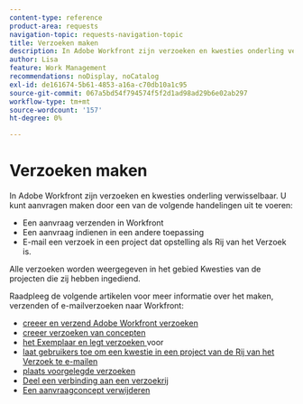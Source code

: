 ```yaml
---
content-type: reference
product-area: requests
navigation-topic: requests-navigation-topic
title: Verzoeken maken
description: In Adobe Workfront zijn verzoeken en kwesties onderling verwisselbaar. U kunt verzoeken tot stand brengen door een verzoek in Workfront voor te leggen, een verzoek in een andere toepassing voor te leggen, of een verzoek in een project te e-mailen dat is ingesteld als een Wachtrij van het Verzoek.
author: Lisa
feature: Work Management
recommendations: noDisplay, noCatalog
exl-id: de161674-5b61-4853-a16a-c70db10a1c95
source-git-commit: 067a5bd54f794574f5f2d1ad98ad29b6e02ab297
workflow-type: tm+mt
source-wordcount: '157'
ht-degree: 0%

---
```


# Verzoeken maken

<!--
{{highlighted-preview}}
-->

In Adobe Workfront zijn verzoeken en kwesties onderling verwisselbaar. U kunt aanvragen maken door een van de volgende handelingen uit te voeren:

* Een aanvraag verzenden in Workfront
* Een aanvraag indienen in een andere toepassing
* E-mail een verzoek in een project dat opstelling als Rij van het Verzoek is.

Alle verzoeken worden weergegeven in het gebied Kwesties van de projecten die zij hebben ingediend.

Raadpleeg de volgende artikelen voor meer informatie over het maken, verzenden of e-mailverzoeken naar Workfront:

* [ creeer en verzend Adobe Workfront verzoeken ](../../../manage-work/requests/create-requests/create-submit-requests.md)
* [ creeer verzoeken van concepten ](../../../manage-work/requests/create-requests/create-requests-from-drafts.md)
* [ het Exemplaar en legt verzoeken ](../../../manage-work/requests/create-requests/copy-and-submit-requests.md) voor
* [ laat gebruikers toe om een kwestie in een project van de Rij van het Verzoek te e-mailen ](../../../manage-work/requests/create-requests/enable-email-issues-into-projects.md)
* [ plaats voorgelegde verzoeken ](../../../manage-work/requests/create-requests/locate-submitted-requests.md)
* [ Deel een verbinding aan een verzoekrij ](../../../manage-work/requests/create-requests/share-link-to-request-queue.md)
* [Een aanvraagconcept verwijderen](../../../manage-work/requests/create-requests/delete-request-draft.md)
